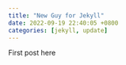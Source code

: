 ```yaml
---
title: "New Guy for Jekyll"
date: 2022-09-19 22:40:05 +0800
categories: [jekyll, update]
---
```


First post here
